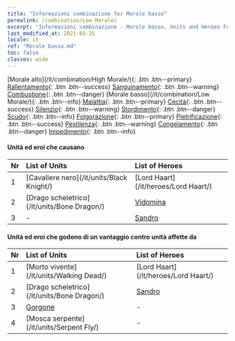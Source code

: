 ```yaml
---
title: "Informazioni combinazione for Morale basso"
permalink: /combination/Low Morale/
excerpt: "Informazioni combinazione - Morale basso. Units and Heroes Formation."
last_modified_at: 2021-03-25
locale: it
ref: "Morale basso.md"
toc: false
classes: wide
---
```


  [Morale alto](/it/combination/High Morale/){: .btn .btn--primary} [Rallentamento](/it/combination/Slow/){: .btn .btn--success} [Sanguinamento](/it/combination/Bleeding/){: .btn .btn--warning} [Combustione](/it/combination/Burning/){: .btn .btn--danger} [Morale basso](/it/combination/Low Morale/){: .btn .btn--info} [Malattia](/it/combination/Disease/){: .btn .btn--primary} [Cecità](/it/combination/Blind/){: .btn .btn--success} [Silenzio](/it/combination/Silence/){: .btn .btn--warning} [Stordimento](/it/combination/Stun/){: .btn .btn--danger} [Scudo](/it/combination/Shield/){: .btn .btn--info} [Folgorazione](/it/combination/Static/){: .btn .btn--primary} [Pietrificazione](/it/combination/Petrify/){: .btn .btn--success} [Pestilenza](/it/combination/Plague/){: .btn .btn--warning} [Congelamento](/it/combination/Freeze/){: .btn .btn--danger} [Impedimento](/it/combination/Deterrence/){: .btn .btn--info} 


#### Unità ed eroi che causano <Morale basso>

  | Nr |  List of Units  | List of Heroes | 
  |:---|:----------------|:---------------| 
  | 1 | [Cavaliere nero](/it/units/Black Knight/) | [Lord Haart](/it/heroes/Lord Haart/) |
  | 2 | [Drago scheletrico](/it/units/Bone Dragon/) | [Vidomina](/it/heroes/Vidomina/) |
  | 3 | - | [Sandro](/it/heroes/Sandro/) |


#### Unità ed eroi che godono di un vantaggio contro unità affette da <Morale basso>

  | Nr |  List of Units  | List of Heroes | 
  |:---|:----------------|:---------------| 
  | 1 | [Morto vivente](/it/units/Walking Dead/) | [Lord Haart](/it/heroes/Lord Haart/) |
  | 2 | [Drago scheletrico](/it/units/Bone Dragon/) | [Sandro](/it/heroes/Sandro/) |
  | 3 | [Gorgone](/it/units/Gorgon/) | - |
  | 4 | [Mosca serpente](/it/units/Serpent Fly/) | - |
